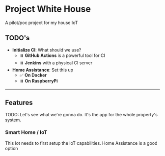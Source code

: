 # Project White House
A pilot/poc project for my house IoT

## TODO's
- **Initialize CI**: What should we use?
  - ⏸️ **GitHub Actions** is a powerful tool for CI
  - ⏸️ **Jenkins** with a physical CI server
- **Home Assistance**: Set this up
  - ✅ **On Docker**
  - ⏸️ **On RaspberryPi**

---

## Features
TODO: Let's see what we're gonna do. It's the app for the whole property's system.

### Smart Home / IoT
This lot needs to first setup the IoT capabilities. Home Assistance is a good option
